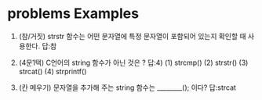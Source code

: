 # problems Examples
1. (참/거짓) strstr 함수는 어떤 문자열에 특정 문자열이 포함되어 있는지 확인할 때 사용한다. 답:참

2. (4문1택) C언어의 string 함수가 아닌 것은 ? 답:4)
(1) strcmp()
(2) strstr()
(3) strcat()
(4) strprintf()

3. (칸 메우기) 문자열을 추가해 주는 string 함수는 ________(); 이다? 답:strcat
